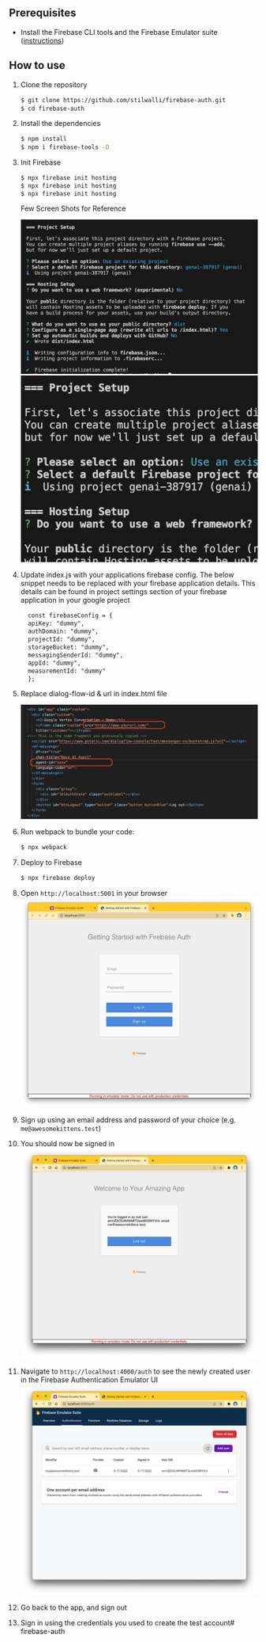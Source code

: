 ## Prerequisites

* Install the Firebase CLI tools and the Firebase Emulator suite ([instructions](https://firebase.google.com/docs/emulator-suite/install_and_configure))

## How to use

1. Clone the repository
    ```bash
    $ git clone https://github.com/stilwalli/firebase-auth.git
    $ cd firebase-auth
    ```

1. Install the dependencies
    ```bash
    $ npm install
    $ npm i firebase-tools -D
    ```

2. Init Firebase 
    ```
    $ npx firebase init hosting
    $ npx firebase init hosting
    $ npx firebase init hosting
    ```

    Few Screen Shots for Reference

    ![](images/firebasehosting-config1.png)
    ![](images/firebasehosting-config2.png)

3. Update index.js with your applications firebase config. The below snippet needs to be replaced with your firebase application details. This details can be found in project settings section of your firebase application in your google project

    ```
      const firebaseConfig = {
      apiKey: "dummy",
      authDomain: "dummy",
      projectId: "dummy",
      storageBucket: "dummy",
      messagingSenderId: "dummy",
      appId: "dummy",
      measurementId: "dummy"
      };
    ```

4. Replace dialog-flow-id & url in index.html file

     ![](images/df-config-update.png)

3.  Run webpack to bundle your code:

    ```bash
    $ npx webpack
    ```

4.  Deploy to Firebase

    ```bash
    $ npx firebase deploy
    ```

6. Open `http://localhost:5001` in your browser
  ![](images/login.png)
7. Sign up using an email address and password of your choice (e.g. `me@awesomekittens.test`)
8. You should now be signed in
  ![](images/loggedin.png)
9. Navigate to `http://localhost:4000/auth` to see the newly created user in the Firebase Authentication Emulator UI
  ![](images/auth_emulator_ui.png)
10. Go back to the app, and sign out
11. Sign in using the credentials you used to create the test account# firebase-auth
